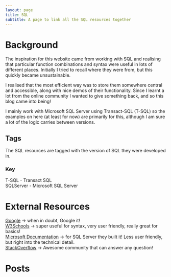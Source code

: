 ```yaml
---
layout: page
title: SQL
subtitle: A page to link all the SQL resources together
---
```


# Background
The inspiration for this website came from working with SQL and realising that particular function combinations and syntax were useful in lots of different places. Initially I tried to recall where they were from, but this quickly became unsustainable.

I realised that the most efficient way was to store them somewhere central and accessible, along with nice demos of their functionality.
Since I learnt a lot from the online community I wanted to give something back, and so this blog came into being!

I mainly work with Microsoft SQL Server using Transact-SQL (T-SQL) so the examples on here (at least for now) are primarily for this, although I am sure a lot of the logic carries between versions.

## Tags
The SQL resources are tagged with the version of SQL they were developed in.

### Key
T-SQL - Transact SQL <br>
SQLServer - Microsoft SQL Server 


# External Resources

[Google](https://www.google.com/) → when in doubt, Google it! <br>
[W3Schools](https://www.w3schools.com/sql/default.asp ) → super useful for syntax, very user friendly, really great for basics! <br>
[Microsoft Documentation](https://docs.microsoft.com/en-us/sql/t-sql/language-reference?view=sql-server-ver15) → for SQL Server they built it! Less user friendly, but right into the technical detail. <br>
[StackOverflow](https://stackoverflow.com/) → Awesome community that can answer any question! <br>


# Posts

